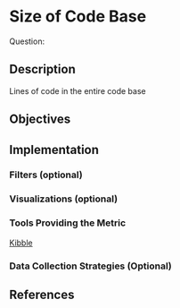 # Size of Code Base

Question: 

## Description
Lines of code in the entire code base

## Objectives

## Implementation

### Filters (optional)

### Visualizations (optional)

### Tools Providing the Metric

 [Kibble](https://github.com/apache/kibble)

### Data Collection Strategies (Optional)

## References
